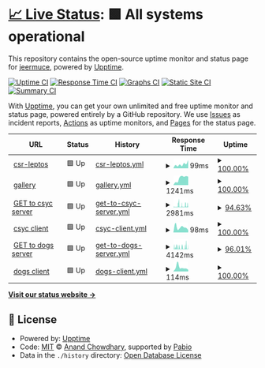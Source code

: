 # [📈 Live Status](https://jeermuce.github.io/upptime): <!--live status--> **🟩 All systems operational**

This repository contains the open-source uptime monitor and status page for [jeermuce](https://jeermuce.github.io/upptime), powered by [Upptime](https://github.com/upptime/upptime).

[![Uptime CI](https://github.com/jeermuce/upptime/workflows/Uptime%20CI/badge.svg)](https://github.com/jeermuce/upptime/actions?query=workflow%3A%22Uptime+CI%22)
[![Response Time CI](https://github.com/jeermuce/upptime/workflows/Response%20Time%20CI/badge.svg)](https://github.com/jeermuce/upptime/actions?query=workflow%3A%22Response+Time+CI%22)
[![Graphs CI](https://github.com/jeermuce/upptime/workflows/Graphs%20CI/badge.svg)](https://github.com/jeermuce/upptime/actions?query=workflow%3A%22Graphs+CI%22)
[![Static Site CI](https://github.com/jeermuce/upptime/workflows/Static%20Site%20CI/badge.svg)](https://github.com/jeermuce/upptime/actions?query=workflow%3A%22Static+Site+CI%22)
[![Summary CI](https://github.com/jeermuce/upptime/workflows/Summary%20CI/badge.svg)](https://github.com/jeermuce/upptime/actions?query=workflow%3A%22Summary+CI%22)

With [Upptime](https://upptime.js.org), you can get your own unlimited and free uptime monitor and status page, powered entirely by a GitHub repository. We use [Issues](https://github.com/jeermuce/upptime/issues) as incident reports, [Actions](https://github.com/jeermuce/upptime/actions) as uptime monitors, and [Pages](https://jeermuce.github.io/upptime) for the status page.

<!--start: status pages-->
<!-- This summary is generated by Upptime (https://github.com/upptime/upptime) -->
<!-- Do not edit this manually, your changes will be overwritten -->
<!-- prettier-ignore -->
| URL | Status | History | Response Time | Uptime |
| --- | ------ | ------- | ------------- | ------ |
| <img alt="" src="https://icons.duckduckgo.com/ip3/csr-leptos.vercel.app.ico" height="13"> [csr-leptos](https://csr-leptos.vercel.app/) | 🟩 Up | [csr-leptos.yml](https://github.com/jeermuce/upptime/commits/HEAD/history/csr-leptos.yml) | <details><summary><img alt="Response time graph" src="./graphs/csr-leptos/response-time-week.png" height="20"> 99ms</summary><br><a href="https://jeermuce.github.io/upptime/history/csr-leptos"><img alt="Response time 108" src="https://img.shields.io/endpoint?url=https%3A%2F%2Fraw.githubusercontent.com%2Fjeermuce%2Fupptime%2FHEAD%2Fapi%2Fcsr-leptos%2Fresponse-time.json"></a><br><a href="https://jeermuce.github.io/upptime/history/csr-leptos"><img alt="24-hour response time 202" src="https://img.shields.io/endpoint?url=https%3A%2F%2Fraw.githubusercontent.com%2Fjeermuce%2Fupptime%2FHEAD%2Fapi%2Fcsr-leptos%2Fresponse-time-day.json"></a><br><a href="https://jeermuce.github.io/upptime/history/csr-leptos"><img alt="7-day response time 99" src="https://img.shields.io/endpoint?url=https%3A%2F%2Fraw.githubusercontent.com%2Fjeermuce%2Fupptime%2FHEAD%2Fapi%2Fcsr-leptos%2Fresponse-time-week.json"></a><br><a href="https://jeermuce.github.io/upptime/history/csr-leptos"><img alt="30-day response time 108" src="https://img.shields.io/endpoint?url=https%3A%2F%2Fraw.githubusercontent.com%2Fjeermuce%2Fupptime%2FHEAD%2Fapi%2Fcsr-leptos%2Fresponse-time-month.json"></a><br><a href="https://jeermuce.github.io/upptime/history/csr-leptos"><img alt="1-year response time 108" src="https://img.shields.io/endpoint?url=https%3A%2F%2Fraw.githubusercontent.com%2Fjeermuce%2Fupptime%2FHEAD%2Fapi%2Fcsr-leptos%2Fresponse-time-year.json"></a></details> | <details><summary><a href="https://jeermuce.github.io/upptime/history/csr-leptos">100.00%</a></summary><a href="https://jeermuce.github.io/upptime/history/csr-leptos"><img alt="All-time uptime 100.00%" src="https://img.shields.io/endpoint?url=https%3A%2F%2Fraw.githubusercontent.com%2Fjeermuce%2Fupptime%2FHEAD%2Fapi%2Fcsr-leptos%2Fuptime.json"></a><br><a href="https://jeermuce.github.io/upptime/history/csr-leptos"><img alt="24-hour uptime 100.00%" src="https://img.shields.io/endpoint?url=https%3A%2F%2Fraw.githubusercontent.com%2Fjeermuce%2Fupptime%2FHEAD%2Fapi%2Fcsr-leptos%2Fuptime-day.json"></a><br><a href="https://jeermuce.github.io/upptime/history/csr-leptos"><img alt="7-day uptime 100.00%" src="https://img.shields.io/endpoint?url=https%3A%2F%2Fraw.githubusercontent.com%2Fjeermuce%2Fupptime%2FHEAD%2Fapi%2Fcsr-leptos%2Fuptime-week.json"></a><br><a href="https://jeermuce.github.io/upptime/history/csr-leptos"><img alt="30-day uptime 100.00%" src="https://img.shields.io/endpoint?url=https%3A%2F%2Fraw.githubusercontent.com%2Fjeermuce%2Fupptime%2FHEAD%2Fapi%2Fcsr-leptos%2Fuptime-month.json"></a><br><a href="https://jeermuce.github.io/upptime/history/csr-leptos"><img alt="1-year uptime 100.00%" src="https://img.shields.io/endpoint?url=https%3A%2F%2Fraw.githubusercontent.com%2Fjeermuce%2Fupptime%2FHEAD%2Fapi%2Fcsr-leptos%2Fuptime-year.json"></a></details>
| <img alt="" src="https://icons.duckduckgo.com/ip3/gallery-khaki-eight.vercel.app.ico" height="13"> [gallery](https://gallery-khaki-eight.vercel.app/) | 🟩 Up | [gallery.yml](https://github.com/jeermuce/upptime/commits/HEAD/history/gallery.yml) | <details><summary><img alt="Response time graph" src="./graphs/gallery/response-time-week.png" height="20"> 1241ms</summary><br><a href="https://jeermuce.github.io/upptime/history/gallery"><img alt="Response time 1128" src="https://img.shields.io/endpoint?url=https%3A%2F%2Fraw.githubusercontent.com%2Fjeermuce%2Fupptime%2FHEAD%2Fapi%2Fgallery%2Fresponse-time.json"></a><br><a href="https://jeermuce.github.io/upptime/history/gallery"><img alt="24-hour response time 1517" src="https://img.shields.io/endpoint?url=https%3A%2F%2Fraw.githubusercontent.com%2Fjeermuce%2Fupptime%2FHEAD%2Fapi%2Fgallery%2Fresponse-time-day.json"></a><br><a href="https://jeermuce.github.io/upptime/history/gallery"><img alt="7-day response time 1241" src="https://img.shields.io/endpoint?url=https%3A%2F%2Fraw.githubusercontent.com%2Fjeermuce%2Fupptime%2FHEAD%2Fapi%2Fgallery%2Fresponse-time-week.json"></a><br><a href="https://jeermuce.github.io/upptime/history/gallery"><img alt="30-day response time 1128" src="https://img.shields.io/endpoint?url=https%3A%2F%2Fraw.githubusercontent.com%2Fjeermuce%2Fupptime%2FHEAD%2Fapi%2Fgallery%2Fresponse-time-month.json"></a><br><a href="https://jeermuce.github.io/upptime/history/gallery"><img alt="1-year response time 1128" src="https://img.shields.io/endpoint?url=https%3A%2F%2Fraw.githubusercontent.com%2Fjeermuce%2Fupptime%2FHEAD%2Fapi%2Fgallery%2Fresponse-time-year.json"></a></details> | <details><summary><a href="https://jeermuce.github.io/upptime/history/gallery">100.00%</a></summary><a href="https://jeermuce.github.io/upptime/history/gallery"><img alt="All-time uptime 100.00%" src="https://img.shields.io/endpoint?url=https%3A%2F%2Fraw.githubusercontent.com%2Fjeermuce%2Fupptime%2FHEAD%2Fapi%2Fgallery%2Fuptime.json"></a><br><a href="https://jeermuce.github.io/upptime/history/gallery"><img alt="24-hour uptime 100.00%" src="https://img.shields.io/endpoint?url=https%3A%2F%2Fraw.githubusercontent.com%2Fjeermuce%2Fupptime%2FHEAD%2Fapi%2Fgallery%2Fuptime-day.json"></a><br><a href="https://jeermuce.github.io/upptime/history/gallery"><img alt="7-day uptime 100.00%" src="https://img.shields.io/endpoint?url=https%3A%2F%2Fraw.githubusercontent.com%2Fjeermuce%2Fupptime%2FHEAD%2Fapi%2Fgallery%2Fuptime-week.json"></a><br><a href="https://jeermuce.github.io/upptime/history/gallery"><img alt="30-day uptime 100.00%" src="https://img.shields.io/endpoint?url=https%3A%2F%2Fraw.githubusercontent.com%2Fjeermuce%2Fupptime%2FHEAD%2Fapi%2Fgallery%2Fuptime-month.json"></a><br><a href="https://jeermuce.github.io/upptime/history/gallery"><img alt="1-year uptime 100.00%" src="https://img.shields.io/endpoint?url=https%3A%2F%2Fraw.githubusercontent.com%2Fjeermuce%2Fupptime%2FHEAD%2Fapi%2Fgallery%2Fuptime-year.json"></a></details>
| <img alt="" src="https://icons.duckduckgo.com/ip3/csyc.onrender.com.ico" height="13"> [GET to csyc server](https://csyc.onrender.com/services?page=1&size=2) | 🟩 Up | [get-to-csyc-server.yml](https://github.com/jeermuce/upptime/commits/HEAD/history/get-to-csyc-server.yml) | <details><summary><img alt="Response time graph" src="./graphs/get-to-csyc-server/response-time-week.png" height="20"> 2981ms</summary><br><a href="https://jeermuce.github.io/upptime/history/get-to-csyc-server"><img alt="Response time 3050" src="https://img.shields.io/endpoint?url=https%3A%2F%2Fraw.githubusercontent.com%2Fjeermuce%2Fupptime%2FHEAD%2Fapi%2Fget-to-csyc-server%2Fresponse-time.json"></a><br><a href="https://jeermuce.github.io/upptime/history/get-to-csyc-server"><img alt="24-hour response time 5053" src="https://img.shields.io/endpoint?url=https%3A%2F%2Fraw.githubusercontent.com%2Fjeermuce%2Fupptime%2FHEAD%2Fapi%2Fget-to-csyc-server%2Fresponse-time-day.json"></a><br><a href="https://jeermuce.github.io/upptime/history/get-to-csyc-server"><img alt="7-day response time 2981" src="https://img.shields.io/endpoint?url=https%3A%2F%2Fraw.githubusercontent.com%2Fjeermuce%2Fupptime%2FHEAD%2Fapi%2Fget-to-csyc-server%2Fresponse-time-week.json"></a><br><a href="https://jeermuce.github.io/upptime/history/get-to-csyc-server"><img alt="30-day response time 3050" src="https://img.shields.io/endpoint?url=https%3A%2F%2Fraw.githubusercontent.com%2Fjeermuce%2Fupptime%2FHEAD%2Fapi%2Fget-to-csyc-server%2Fresponse-time-month.json"></a><br><a href="https://jeermuce.github.io/upptime/history/get-to-csyc-server"><img alt="1-year response time 3050" src="https://img.shields.io/endpoint?url=https%3A%2F%2Fraw.githubusercontent.com%2Fjeermuce%2Fupptime%2FHEAD%2Fapi%2Fget-to-csyc-server%2Fresponse-time-year.json"></a></details> | <details><summary><a href="https://jeermuce.github.io/upptime/history/get-to-csyc-server">94.63%</a></summary><a href="https://jeermuce.github.io/upptime/history/get-to-csyc-server"><img alt="All-time uptime 90.13%" src="https://img.shields.io/endpoint?url=https%3A%2F%2Fraw.githubusercontent.com%2Fjeermuce%2Fupptime%2FHEAD%2Fapi%2Fget-to-csyc-server%2Fuptime.json"></a><br><a href="https://jeermuce.github.io/upptime/history/get-to-csyc-server"><img alt="24-hour uptime 94.73%" src="https://img.shields.io/endpoint?url=https%3A%2F%2Fraw.githubusercontent.com%2Fjeermuce%2Fupptime%2FHEAD%2Fapi%2Fget-to-csyc-server%2Fuptime-day.json"></a><br><a href="https://jeermuce.github.io/upptime/history/get-to-csyc-server"><img alt="7-day uptime 94.63%" src="https://img.shields.io/endpoint?url=https%3A%2F%2Fraw.githubusercontent.com%2Fjeermuce%2Fupptime%2FHEAD%2Fapi%2Fget-to-csyc-server%2Fuptime-week.json"></a><br><a href="https://jeermuce.github.io/upptime/history/get-to-csyc-server"><img alt="30-day uptime 90.13%" src="https://img.shields.io/endpoint?url=https%3A%2F%2Fraw.githubusercontent.com%2Fjeermuce%2Fupptime%2FHEAD%2Fapi%2Fget-to-csyc-server%2Fuptime-month.json"></a><br><a href="https://jeermuce.github.io/upptime/history/get-to-csyc-server"><img alt="1-year uptime 90.13%" src="https://img.shields.io/endpoint?url=https%3A%2F%2Fraw.githubusercontent.com%2Fjeermuce%2Fupptime%2FHEAD%2Fapi%2Fget-to-csyc-server%2Fuptime-year.json"></a></details>
| <img alt="" src="https://icons.duckduckgo.com/ip3/front-end-18oj-6dwvt7mg2-csyc.vercel.app.ico" height="13"> [csyc client](https://front-end-18oj-6dwvt7mg2-csyc.vercel.app/) | 🟩 Up | [csyc-client.yml](https://github.com/jeermuce/upptime/commits/HEAD/history/csyc-client.yml) | <details><summary><img alt="Response time graph" src="./graphs/csyc-client/response-time-week.png" height="20"> 98ms</summary><br><a href="https://jeermuce.github.io/upptime/history/csyc-client"><img alt="Response time 99" src="https://img.shields.io/endpoint?url=https%3A%2F%2Fraw.githubusercontent.com%2Fjeermuce%2Fupptime%2FHEAD%2Fapi%2Fcsyc-client%2Fresponse-time.json"></a><br><a href="https://jeermuce.github.io/upptime/history/csyc-client"><img alt="24-hour response time 47" src="https://img.shields.io/endpoint?url=https%3A%2F%2Fraw.githubusercontent.com%2Fjeermuce%2Fupptime%2FHEAD%2Fapi%2Fcsyc-client%2Fresponse-time-day.json"></a><br><a href="https://jeermuce.github.io/upptime/history/csyc-client"><img alt="7-day response time 98" src="https://img.shields.io/endpoint?url=https%3A%2F%2Fraw.githubusercontent.com%2Fjeermuce%2Fupptime%2FHEAD%2Fapi%2Fcsyc-client%2Fresponse-time-week.json"></a><br><a href="https://jeermuce.github.io/upptime/history/csyc-client"><img alt="30-day response time 99" src="https://img.shields.io/endpoint?url=https%3A%2F%2Fraw.githubusercontent.com%2Fjeermuce%2Fupptime%2FHEAD%2Fapi%2Fcsyc-client%2Fresponse-time-month.json"></a><br><a href="https://jeermuce.github.io/upptime/history/csyc-client"><img alt="1-year response time 99" src="https://img.shields.io/endpoint?url=https%3A%2F%2Fraw.githubusercontent.com%2Fjeermuce%2Fupptime%2FHEAD%2Fapi%2Fcsyc-client%2Fresponse-time-year.json"></a></details> | <details><summary><a href="https://jeermuce.github.io/upptime/history/csyc-client">100.00%</a></summary><a href="https://jeermuce.github.io/upptime/history/csyc-client"><img alt="All-time uptime 100.00%" src="https://img.shields.io/endpoint?url=https%3A%2F%2Fraw.githubusercontent.com%2Fjeermuce%2Fupptime%2FHEAD%2Fapi%2Fcsyc-client%2Fuptime.json"></a><br><a href="https://jeermuce.github.io/upptime/history/csyc-client"><img alt="24-hour uptime 100.00%" src="https://img.shields.io/endpoint?url=https%3A%2F%2Fraw.githubusercontent.com%2Fjeermuce%2Fupptime%2FHEAD%2Fapi%2Fcsyc-client%2Fuptime-day.json"></a><br><a href="https://jeermuce.github.io/upptime/history/csyc-client"><img alt="7-day uptime 100.00%" src="https://img.shields.io/endpoint?url=https%3A%2F%2Fraw.githubusercontent.com%2Fjeermuce%2Fupptime%2FHEAD%2Fapi%2Fcsyc-client%2Fuptime-week.json"></a><br><a href="https://jeermuce.github.io/upptime/history/csyc-client"><img alt="30-day uptime 100.00%" src="https://img.shields.io/endpoint?url=https%3A%2F%2Fraw.githubusercontent.com%2Fjeermuce%2Fupptime%2FHEAD%2Fapi%2Fcsyc-client%2Fuptime-month.json"></a><br><a href="https://jeermuce.github.io/upptime/history/csyc-client"><img alt="1-year uptime 100.00%" src="https://img.shields.io/endpoint?url=https%3A%2F%2Fraw.githubusercontent.com%2Fjeermuce%2Fupptime%2FHEAD%2Fapi%2Fcsyc-client%2Fuptime-year.json"></a></details>
| <img alt="" src="https://icons.duckduckgo.com/ip3/pi-dogs-ocx3.onrender.com.ico" height="13"> [GET to dogs server](https://pi-dogs-ocx3.onrender.com/dogs) | 🟩 Up | [get-to-dogs-server.yml](https://github.com/jeermuce/upptime/commits/HEAD/history/get-to-dogs-server.yml) | <details><summary><img alt="Response time graph" src="./graphs/get-to-dogs-server/response-time-week.png" height="20"> 4142ms</summary><br><a href="https://jeermuce.github.io/upptime/history/get-to-dogs-server"><img alt="Response time 4427" src="https://img.shields.io/endpoint?url=https%3A%2F%2Fraw.githubusercontent.com%2Fjeermuce%2Fupptime%2FHEAD%2Fapi%2Fget-to-dogs-server%2Fresponse-time.json"></a><br><a href="https://jeermuce.github.io/upptime/history/get-to-dogs-server"><img alt="24-hour response time 6776" src="https://img.shields.io/endpoint?url=https%3A%2F%2Fraw.githubusercontent.com%2Fjeermuce%2Fupptime%2FHEAD%2Fapi%2Fget-to-dogs-server%2Fresponse-time-day.json"></a><br><a href="https://jeermuce.github.io/upptime/history/get-to-dogs-server"><img alt="7-day response time 4142" src="https://img.shields.io/endpoint?url=https%3A%2F%2Fraw.githubusercontent.com%2Fjeermuce%2Fupptime%2FHEAD%2Fapi%2Fget-to-dogs-server%2Fresponse-time-week.json"></a><br><a href="https://jeermuce.github.io/upptime/history/get-to-dogs-server"><img alt="30-day response time 4427" src="https://img.shields.io/endpoint?url=https%3A%2F%2Fraw.githubusercontent.com%2Fjeermuce%2Fupptime%2FHEAD%2Fapi%2Fget-to-dogs-server%2Fresponse-time-month.json"></a><br><a href="https://jeermuce.github.io/upptime/history/get-to-dogs-server"><img alt="1-year response time 4427" src="https://img.shields.io/endpoint?url=https%3A%2F%2Fraw.githubusercontent.com%2Fjeermuce%2Fupptime%2FHEAD%2Fapi%2Fget-to-dogs-server%2Fresponse-time-year.json"></a></details> | <details><summary><a href="https://jeermuce.github.io/upptime/history/get-to-dogs-server">96.01%</a></summary><a href="https://jeermuce.github.io/upptime/history/get-to-dogs-server"><img alt="All-time uptime 90.48%" src="https://img.shields.io/endpoint?url=https%3A%2F%2Fraw.githubusercontent.com%2Fjeermuce%2Fupptime%2FHEAD%2Fapi%2Fget-to-dogs-server%2Fuptime.json"></a><br><a href="https://jeermuce.github.io/upptime/history/get-to-dogs-server"><img alt="24-hour uptime 92.66%" src="https://img.shields.io/endpoint?url=https%3A%2F%2Fraw.githubusercontent.com%2Fjeermuce%2Fupptime%2FHEAD%2Fapi%2Fget-to-dogs-server%2Fuptime-day.json"></a><br><a href="https://jeermuce.github.io/upptime/history/get-to-dogs-server"><img alt="7-day uptime 96.01%" src="https://img.shields.io/endpoint?url=https%3A%2F%2Fraw.githubusercontent.com%2Fjeermuce%2Fupptime%2FHEAD%2Fapi%2Fget-to-dogs-server%2Fuptime-week.json"></a><br><a href="https://jeermuce.github.io/upptime/history/get-to-dogs-server"><img alt="30-day uptime 90.48%" src="https://img.shields.io/endpoint?url=https%3A%2F%2Fraw.githubusercontent.com%2Fjeermuce%2Fupptime%2FHEAD%2Fapi%2Fget-to-dogs-server%2Fuptime-month.json"></a><br><a href="https://jeermuce.github.io/upptime/history/get-to-dogs-server"><img alt="1-year uptime 90.48%" src="https://img.shields.io/endpoint?url=https%3A%2F%2Fraw.githubusercontent.com%2Fjeermuce%2Fupptime%2FHEAD%2Fapi%2Fget-to-dogs-server%2Fuptime-year.json"></a></details>
| <img alt="" src="https://icons.duckduckgo.com/ip3/dogs-taupe-iota.vercel.app.ico" height="13"> [dogs client](https://dogs-taupe-iota.vercel.app/) | 🟩 Up | [dogs-client.yml](https://github.com/jeermuce/upptime/commits/HEAD/history/dogs-client.yml) | <details><summary><img alt="Response time graph" src="./graphs/dogs-client/response-time-week.png" height="20"> 114ms</summary><br><a href="https://jeermuce.github.io/upptime/history/dogs-client"><img alt="Response time 126" src="https://img.shields.io/endpoint?url=https%3A%2F%2Fraw.githubusercontent.com%2Fjeermuce%2Fupptime%2FHEAD%2Fapi%2Fdogs-client%2Fresponse-time.json"></a><br><a href="https://jeermuce.github.io/upptime/history/dogs-client"><img alt="24-hour response time 50" src="https://img.shields.io/endpoint?url=https%3A%2F%2Fraw.githubusercontent.com%2Fjeermuce%2Fupptime%2FHEAD%2Fapi%2Fdogs-client%2Fresponse-time-day.json"></a><br><a href="https://jeermuce.github.io/upptime/history/dogs-client"><img alt="7-day response time 114" src="https://img.shields.io/endpoint?url=https%3A%2F%2Fraw.githubusercontent.com%2Fjeermuce%2Fupptime%2FHEAD%2Fapi%2Fdogs-client%2Fresponse-time-week.json"></a><br><a href="https://jeermuce.github.io/upptime/history/dogs-client"><img alt="30-day response time 126" src="https://img.shields.io/endpoint?url=https%3A%2F%2Fraw.githubusercontent.com%2Fjeermuce%2Fupptime%2FHEAD%2Fapi%2Fdogs-client%2Fresponse-time-month.json"></a><br><a href="https://jeermuce.github.io/upptime/history/dogs-client"><img alt="1-year response time 126" src="https://img.shields.io/endpoint?url=https%3A%2F%2Fraw.githubusercontent.com%2Fjeermuce%2Fupptime%2FHEAD%2Fapi%2Fdogs-client%2Fresponse-time-year.json"></a></details> | <details><summary><a href="https://jeermuce.github.io/upptime/history/dogs-client">100.00%</a></summary><a href="https://jeermuce.github.io/upptime/history/dogs-client"><img alt="All-time uptime 100.00%" src="https://img.shields.io/endpoint?url=https%3A%2F%2Fraw.githubusercontent.com%2Fjeermuce%2Fupptime%2FHEAD%2Fapi%2Fdogs-client%2Fuptime.json"></a><br><a href="https://jeermuce.github.io/upptime/history/dogs-client"><img alt="24-hour uptime 100.00%" src="https://img.shields.io/endpoint?url=https%3A%2F%2Fraw.githubusercontent.com%2Fjeermuce%2Fupptime%2FHEAD%2Fapi%2Fdogs-client%2Fuptime-day.json"></a><br><a href="https://jeermuce.github.io/upptime/history/dogs-client"><img alt="7-day uptime 100.00%" src="https://img.shields.io/endpoint?url=https%3A%2F%2Fraw.githubusercontent.com%2Fjeermuce%2Fupptime%2FHEAD%2Fapi%2Fdogs-client%2Fuptime-week.json"></a><br><a href="https://jeermuce.github.io/upptime/history/dogs-client"><img alt="30-day uptime 100.00%" src="https://img.shields.io/endpoint?url=https%3A%2F%2Fraw.githubusercontent.com%2Fjeermuce%2Fupptime%2FHEAD%2Fapi%2Fdogs-client%2Fuptime-month.json"></a><br><a href="https://jeermuce.github.io/upptime/history/dogs-client"><img alt="1-year uptime 100.00%" src="https://img.shields.io/endpoint?url=https%3A%2F%2Fraw.githubusercontent.com%2Fjeermuce%2Fupptime%2FHEAD%2Fapi%2Fdogs-client%2Fuptime-year.json"></a></details>

<!--end: status pages-->

[**Visit our status website →**](https://jeermuce.github.io/upptime)

## 📄 License

- Powered by: [Upptime](https://github.com/upptime/upptime)
- Code: [MIT](./LICENSE) © [Anand Chowdhary](https://anandchowdhary.com), supported by [Pabio](https://pabio.com)
- Data in the `./history` directory: [Open Database License](https://opendatacommons.org/licenses/odbl/1-0/)
